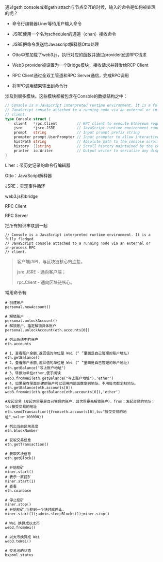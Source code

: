 通过geth console或者geth attach与节点交互的时候，输入的命令是如何被处理的呢？

* 命令行编辑器Liner等待用户输入命令

* JSRE使用一个名为scheduler的通道（chan）接收命令

* JSRE把命令发送给Javascript解释器Otto处理

* Otto中预加载了web3.js，执行对应的函数并通过provider发送RPC请求

* Web3 provider被设置为一个Bridge模块，接收请求并转发给RCP Client

* RPC Client通过全双工管道和RPC Server通信，完成RPC调用

* 将RPC调用结果输出到命令行

涉及到很多模块。这些模块都被包含在Console的数据结构之中：

```go
// Console is a JavaScript interpreted runtime environment. It is a fully fledged
// JavaScript console attached to a running node via an external or in-process RPC
// client.
type Console struct {
    client   *rpc.Client         // RPC client to execute Ethereum requests through
    jsre     *jsre.JSRE          // JavaScript runtime environment running the interpreter
    prompt   string              // Input prompt prefix string
    prompter prompt.UserPrompter // Input prompter to allow interactive user feedback
    histPath string              // Absolute path to the console scrollback history
    history  []string            // Scroll history maintained by the console
    printer  io.Writer           // Output writer to serialize any display strings to
}
```

Liner：带历史记录的命令行编辑器

Otto：JavaScript解释器

JSRE：实现事件循环

web3.js和bridge

RPC Client

RPC Server

把所有知识串联到一起

```
// Console is a JavaScript interpreted runtime environment. It is a fully fledged
// JavaScript console attached to a running node via an external or in-process RPC
// client.
```

> 客户端/API，与区块链核心的连接。
>
> jsre.JSRE - 通向客户端；
>
> rpc.Client - 通向区块链核心。

常用命令有:

```
# 创建账户
personal.newAccount()

# 解锁账户
personal.unlockAccount()
# 解锁账户，指定解锁具体账户
personal.unlockAccount(eth.accounts[0])

# 列出系统中的账户
eth.accounts

# 1、查看账户余额,返回值的单位是 Wei (“ ”里面是自己管理的账户地址)
eth.getBalance()
# 2、查看账户余额,返回值的单位是 Wei (“ ”里面是自己管理的账户地址)
eth.getBalance("写上账户地址")
# 3、转换为单位ether,便于阅读
web3.fromWei(eth.getBalance("写上账户地址"),'ether')
# 4、如果是在里面创建的账户可以调用内部函数拿到地址，不用每次都复制地址。
eth.getBalance(eth.accounts[0])
web3.fromWei(eth.getBalance(eth.accounts[0]),'ether')

#发起交易（发起方需要是自己管理的账户，其次需要先解锁账户），from：发起交易的地址；to:接受交易的地址
eth.sendTransaction({from:eth.accounts[0],to:"接受交易的地址",value:100000})

# 列出当前区块高度
eth.blockNumber

# 获取交易信息
eth.getTransaction()

# 获取区块信息
eth.getBlock()

# 开始挖矿
miner.start()
# 表示一直挖矿
miner.start(1)
# 查看
eth.coinbase

# 停止挖矿
miner.stop()
# 开始挖矿,当挖到一个块时就停止，
miner.start(1);admin.sleepBlocks(1);miner.stop()
 
# Wei 换算成以太币
web3.fromWei()

# 以太币换算成 Wei
web3.toWei()

# 交易池的状态
bxpool.status
```



